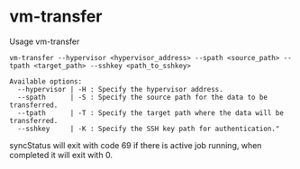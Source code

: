 # vm-transfer

Usage vm-transfer
```
vm-transfer --hypervisor <hypervisor_address> --spath <source_path> --tpath <target_path> --sshkey <path_to_sshkey>

Available options:
  --hypervisor | -H : Specify the hypervisor address.
  --spath      | -S : Specify the source path for the data to be transferred.
  --tpath      | -T : Specify the target path where the data will be transferred.
  --sshkey     | -K : Specify the SSH key path for authentication."
```

syncStatus will exit with code 69 if there is active job running, when completed it will exit with 0.
